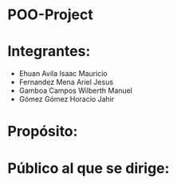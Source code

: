 # POO-Project

# Integrantes:
  - Ehuan Avila Isaac Mauricio
  - Fernandez Mena Ariel Jesus
  - Gamboa Campos Wilberth Manuel
  - Gómez Gómez Horacio Jahir
  
# Propósito:


# Público al que se dirige:
